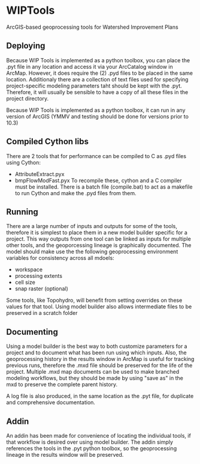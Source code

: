 # WIPTools
ArcGIS-based geoprocessing tools for Watershed Improvement Plans 

## Deploying
Because WIP Tools is implemented as a python toolbox, you can place the .pyt file in any location and access it via your ArcCatalog window in ArcMap. However, it does require the (2) .pyd files to be placed in the same location. Additionaly there are a collection of text files used for specifying project-specific modeling parameters taht should be kept with the .pyt. Therefore, it will usually be sensible to have a copy of all these files in the project directory.

Because WIP Tools is implemented as a python toolbox, it can run in any version of ArcGIS (YMMV and testing should be done for versions prior to 10.3)

## Compiled Cython libs
There are 2 tools that for performance can be compiled to C as .pyd files using Cython:
- AttributeExtract.pyx
- bmpFlowModFast.pyx
To recompile these, cython and a C compiler must be installed. There is a batch file (compile.bat) to act as a makefile to run Cython and make the .pyd files from them.

## Running
There are a large number of inputs and outputs for some of the tools, therefore it is simplest to place them in a new model builder specific for a project. This way outputs from one tool can be linked as inputs for multiple other tools, and the geoporcessing lineage is graphically documented. The model should make use the the following geoprocessing environment variables for consistency across all mdoels:
- workspace
- processing extents
- cell size
- snap raster (optional)

Some tools, like Topohydro, will benefit from setting overrides on these values for that tool. Using model builder also allows intermediate files to be preserved in a scratch folder

## Documenting
Using a model builder is the best way to both customize parameters for a project and to document what has been run using which inputs. Also, the geoprocessing history in the results window in ArcMap is useful for tracking previous runs, therefore the .mxd file should be preserved for the life of the project. Multiple .mxd map documents can be used to make branched modeling workflows, but they should be made by using "save as" in the mxd to preserve the complete parent history.

A log file is also produced, in the same location as the .pyt file, for duplicate and comprehensive documentation.

## Addin
An addin has been made for convenience of locating the individual tools, if that workflow is desired over using model builder. The addin simply references the tools in the .pyt python toolbox, so the geoprocessing lineage in the results window will be preserved.